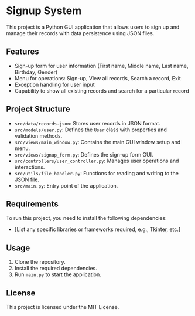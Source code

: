 # Signup System

This project is a Python GUI application that allows users to sign up and manage their records with data persistence using JSON files. 

## Features

- Sign-up form for user information (First name, Middle name, Last name, Birthday, Gender)
- Menu for operations: Sign-up, View all records, Search a record, Exit
- Exception handling for user input
- Capability to show all existing records and search for a particular record

## Project Structure

- `src/data/records.json`: Stores user records in JSON format.
- `src/models/user.py`: Defines the `User` class with properties and validation methods.
- `src/views/main_window.py`: Contains the main GUI window setup and menu.
- `src/views/signup_form.py`: Defines the sign-up form GUI.
- `src/controllers/user_controller.py`: Manages user operations and interactions.
- `src/utils/file_handler.py`: Functions for reading and writing to the JSON file.
- `src/main.py`: Entry point of the application.

## Requirements

To run this project, you need to install the following dependencies:

- [List any specific libraries or frameworks required, e.g., Tkinter, etc.]

## Usage

1. Clone the repository.
2. Install the required dependencies.
3. Run `main.py` to start the application.

## License

This project is licensed under the MIT License.